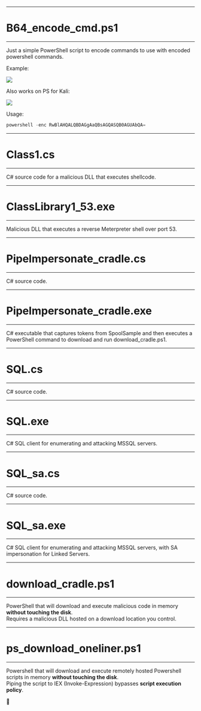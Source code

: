 -----
# B64_encode_cmd.ps1
-----
Just a simple PowerShell script to encode commands to use with encoded powershell commands.

Example:

![](https://i.imgur.com/ewLWGNe.png)

Also works on PS for Kali:

![](https://i.imgur.com/BMibZv1.png)

Usage:
```powershell
powershell -enc RwBlAHQALQBDAGgAaQBsAGQASQB0AGUAbQA=
```

-----
# Class1.cs
-----
C# source code for a malicious DLL that executes shellcode.

-----
# ClassLibrary1_53.exe
-----
Malicious DLL that executes a reverse Meterpreter shell over port 53.

-----
# PipeImpersonate_cradle.cs
-----
C# source code.

-----
# PipeImpersonate_cradle.exe
-----
C# executable that captures tokens from SpoolSample and then executes a PowerShell command to download and run download_cradle.ps1.

-----
# SQL.cs
-----
C# source code.

-----
# SQL.exe
-----
C# SQL client for enumerating and attacking MSSQL servers.

-----
# SQL_sa.cs
-----
C# source code.

-----
# SQL_sa.exe
-----
C# SQL client for enumerating and attacking MSSQL servers, with SA impersonation for Linked Servers.

-----
# download_cradle.ps1
-----
PowerShell that will download and execute malicious code in memory **without touching the disk**. <br />
Requires a malicious DLL hosted on a download location you control.

-----
# ps_download_oneliner.ps1
-----
Powershell that will download and execute remotely hosted Powershell scripts in memory **without touching the disk**. <br />
Piping the script to IEX (Invoke-Expression) bypasses **script execution policy**.
  
  
  
  
  
👀
